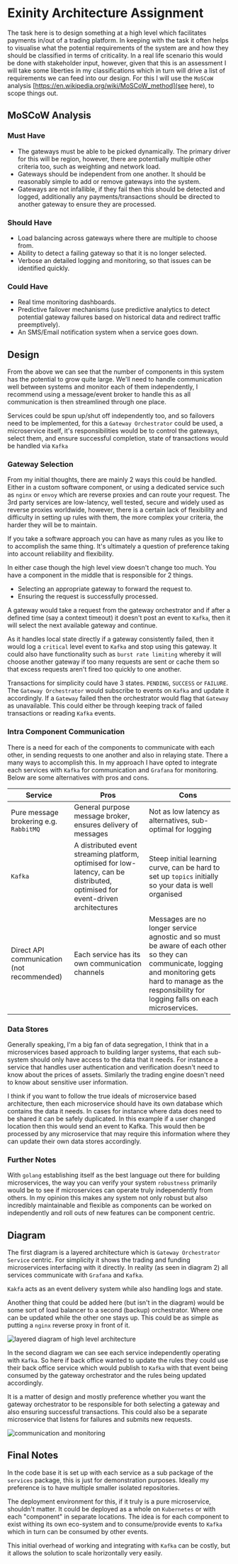 # Exinity Architecture Assignment

The task here is to design something at a high level which facilitates payments in/out of a trading platform. In keeping with the task it often helps to visualise what the potential requirements of the system are and how they should be classified in terms of criticality. In a real life scenario this would be done with stakeholder input, however, given that this is an assessment I will take some liberties in my classifications which in turn will drive a list of requirements we can feed into our design. For this I will use the `MoSCoW` analysis [https://en.wikipedia.org/wiki/MoSCoW_method](see here), to scope things out.

## MoSCoW Analysis

### Must Have

- The gateways must be able to be picked dynamically. The primary driver for this will be region, however, there are potentially multiple other criteria too, such as weighting and network load.
- Gateways should be independent from one another. It should be reasonably simple to add or remove gateways into the system.
- Gateways are not infallible, if they fail then this should be detected and logged, additionally any payments/transactions should be directed to another gateway to ensure they are processed.

### Should Have

- Load balancing across gateways where there are multiple to choose from.
- Ability to detect a failing gateway so that it is no longer selected.
- Verbose an detailed logging and monitoring, so that issues can be identified quickly.

### Could Have

- Real time monitoring dashboards.
- Predictive failover mechanisms (use predictive analytics to detect potential gateway failures based on historical data and redirect traffic preemptively).
- An SMS/Email notification system when a service goes down.

## Design

From the above we can see that the number of components in this system has the potential to grow quite large. We'll need to handle communication well between systems and monitor each of them independently, I recommend using a message/event broker to handle this as all communication is then streamlined through one place. 

Services could be spun up/shut off independently too, and so failovers need to be implemented, for this a `Gateway Orchestrator` could be used, a microservice itself, it's responsibilities would be to control the gateways, select them, and ensure successful completion, state of transactions would be handled via `Kafka`

### Gateway Selection

From my initial thoughts, there are mainly 2 ways this could be handled. Either in a custom software component, or using a dedicated service such as `nginx` or `envoy` which are reverse proxies and can route your request. The 3rd party services are low-latency, well tested, secure and widely used as reverse proxies worldwide, however, there is a certain lack of flexibility and difficulty in setting up rules with them, the more complex your criteria, the harder they will be to maintain.

If you take a software approach you can have as many rules as you like to to accomplish the same thing. It's ultimately a question of preference taking into account reliability and flexibility.

In either case though the high level view doesn't change too much. You have a component in the middle that is responsible for 2 things.

- Selecting an appropriate gateway to forward the request to.
- Ensuring the request is successfully processed.

A gateway would take a request from the gateway orchestrator and if after a defined time (say a context timeout) it doesn't post an event to `Kafka`, then it will select the next available gateway and continue.

As it handles local state directly if a gateway consistently failed, then it would log a `critical` level event to `Kafka` and stop using this gateway. It could also have functionality such as `burst rate limiting` whereby it will choose another gateway if too many requests are sent or cache them so that excess requests aren't fired too quickly to one another.

Transactions for simplicity could have 3 states. `PENDING`, `SUCCESS` or `FAILURE`. The `Gateway Orchestrator` would subscribe to events on `Kafka` and update it accordingly. If a `Gateway` failed then the orchestrator would flag that `Gateway` as unavailable. This could either be through keeping track of failed transactions or reading `Kafka` events.

### Intra Component Communication

There is a need for each of the components to communicate with each other, in sending requests to one another and also in relaying state. There a many ways to accomplish this. In my approach I have opted to integrate each services with `Kafka` for communication and `Grafana` for monitoring. Below are some alternatives with pros and cons.

Service | Pros | Cons
--- | --- | ---
Pure message brokering e.g. `RabbitMQ` | General purpose message broker, ensures delivery of messages | Not as low latency as alternatives, sub-optimal for logging
`Kafka`| A distributed event streaming platform, optimised for low-latency, can be distributed, optimised for event-driven architectures | Steep initial learning curve, can be hard to set up `topics` initially so your data is well organised
Direct API communication (not recommended) | Each service has its own communication channels | Messages are no longer service agnostic and so must be aware of each other so they can communicate, logging and monitoring gets hard to manage as the responsibility for logging falls on each microservices.

### Data Stores

Generally speaking, I'm a big fan of data segregation, I think that in a microservices based approach to building larger systems, that each sub-system should only have access to the data that it needs. For instance a service that handles user authentication and verification doesn't need to know about the prices of assets. Similarly the trading engine doesn't need to know about sensitive user information.

I think if you want to follow the true ideals of microservice based architecture, then each microservice should have its own database which contains the data it needs. In cases for instance where data does need to be shared it can be safely duplicated. In this example if a user changed location then this would send an event to Kafka. This would then be processed by any microservice that may require this information where they can update their own data stores accordingly.

### Further Notes

With `golang` establishing itself as the best language out there for building microservices, the way you can verify your system `robustness` primarily would be to see if microservices can operate truly independently from others. In my opinion this makes any system not only robust but also incredibly maintainable and flexible as components can be worked on independently and roll outs of new features can be component centric.

## Diagram

The first diagram is a layered architecture which is `Gateway Orchestrator Service` centric. For simplicity it shows the trading and funding microservices interfacing with it directly. In reality (as seen in diagram 2) all services communicate with `Grafana` and `Kafka`.

`Kakfa` acts as an event delivery system while also handling logs and state.

Another thing that could be added here (but isn't in the diagram) would be some sort of load balancer to a second (backup) orchestrator. Where one can be updated while the other one stays up. This could be as simple as putting a `nginx` reverse proxy in front of it.

![layered diagram of high level architecture](docs/design/layered_diagram.png "Layered Architecture")

In the second diagram we can see each service independently operating with `Kafka`. So here if back office wanted to update the rules they could use their back office service which would publish to `Kafka` with that event being consumed by the gateway orchestrator and the rules being updated accordingly.

It is a matter of design and mostly preference whether you want the gateway orchestrator to be responsible for both selecting a gateway and also ensuring successful transactions. This could also be a separate microservice that listens for failures and submits new requests.

![communication and monitoring](docs/design/communication_and_monitoring.png "Layered Architecture")

## Final Notes

In the code base it is set up with each service as a sub package of the `services` package, this is just for demonstration purposes. Ideally my preference is to have multiple smaller isolated repositories.

The deployment environment for this, if it truly is a pure microservice, shouldn't matter. It could be deployed as a whole on `Kubernetes` or with each "component" in separate locations. The idea is for each component to exist withing its own eco-system and to consume/provide events to `Kafka` which in turn can be consumed by other events.

This initial overhead of working and integrating with `Kafka` can be costly, but it allows the solution to scale horizontally very easily.
